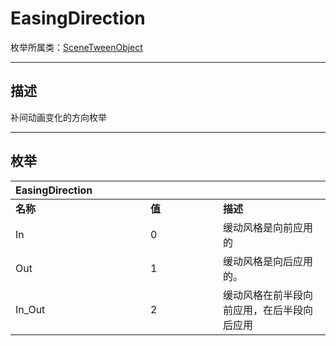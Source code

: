 # EasingDirection

枚举所属类：[SceneTweenObject](/Api/Class/Animation/SceneTweenObject.md)

------------------------------------------------------------------------------------------
## 描述

补间动画变化的方向枚举

------------------------------------------------------------------------------------------
## 枚举

|<div style="width:200px">EasingDirection</div>|<div style="width:100px"></div>|<div style="width:100px"></div>|
|:---   |:---|:---|
|**名称**   |**值**  |**描述**|
|In   |0   |缓动风格是向前应用的|
|Out|1   |缓动风格是向后应用的。|
|In_Out  |2   |缓动风格在前半段向前应用，在后半段向后应用|